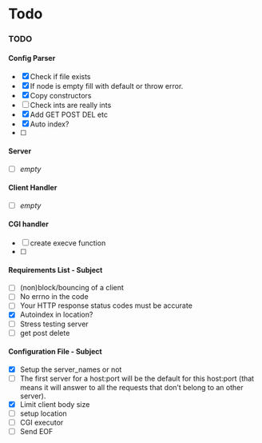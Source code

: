 # Todo
### TODO

#### Config Parser
- [x] Check if file exists
- [x] If node is empty fill with default or throw error.
- [x] Copy constructors
- [ ] Check ints are really ints
- [x] Add GET POST DEL etc
- [x] Auto index?
- [ ] 

#### Server
- [ ] _empty_

#### Client Handler
- [ ] _empty_

#### CGI handler
- [ ] create execve function
- [ ] 

#### Requirements List - Subject
- [ ] (non)block/bouncing of a client
- [ ] No errno in the code
- [ ] Your HTTP response status codes must be accurate
- [x] Autoindex in location?
- [ ] Stress testing server
- [ ] get post delete

#### Configuration File - Subject
- [X] Setup the server_names or not
- [ ] The first server for a host:port will be the default for this host:port (that means
  it will answer to all the requests that don’t belong to an other server).
- [x] Limit client body size
- [ ] setup location 
- [ ] CGI executor
- [ ] Send EOF